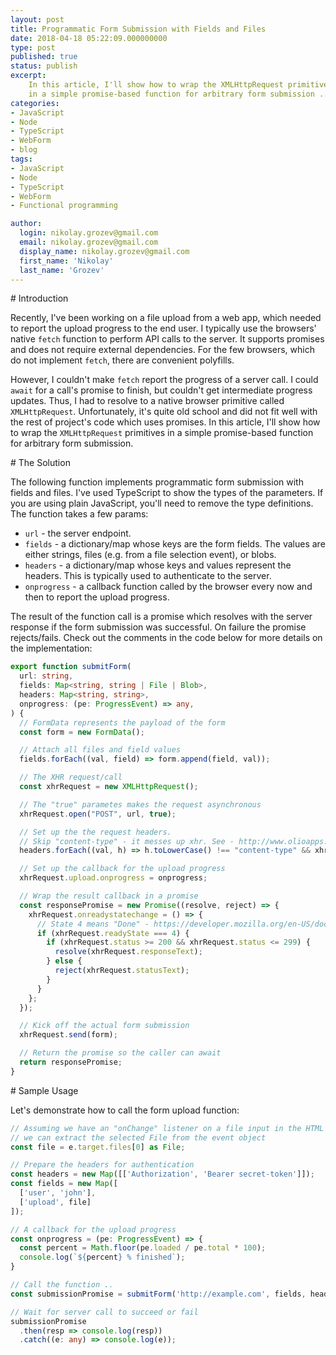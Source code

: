 ```yaml
---
layout: post
title: Programmatic Form Submission with Fields and Files
date: 2018-04-18 05:22:09.000000000
type: post
published: true
status: publish
excerpt: 
    In this article, I'll show how to wrap the XMLHttpRequest primitives
    in a simple promise-based function for arbitrary form submission ... 
categories:
- JavaScript
- Node
- TypeScript
- WebForm
- blog
tags:
- JavaScript
- Node
- TypeScript
- WebForm
- Functional programming

author:
  login: nikolay.grozev@gmail.com
  email: nikolay.grozev@gmail.com
  display_name: nikolay.grozev@gmail.com
  first_name: 'Nikolay'
  last_name: 'Grozev'
---
```


<div id='introduction'/>
# Introduction

Recently, I've been working on a file upload from a web app, which needed to report 
the upload progress to the end user. I typically use the browsers' native `fetch` function to
perform API calls to the server. It supports promises and does not require external
dependencies. For the few browsers, which do not implement `fetch`, there are 
convenient polyfills.

However, I couldn't make `fetch` report the progress of a server call. 
I could `await` for a call's promise to finish, but couldn't get intermediate progress updates.
Thus, I had to resolve to a native browser primitive called `XMLHttpRequest`.
Unfortunately, it's quite old school and did not fit well with the rest of project's code
which uses promises. In this article, I'll show how to wrap the `XMLHttpRequest` primitives
in a simple promise-based function for arbitrary form submission.

<div id='solution'/>
# The Solution

The following function implements programmatic form submission with fields and files.
I've used TypeScript to show the types of the parameters. If you are using plain JavaScript,
you'll need to remove the type definitions. The function takes a few params:

- `url` - the server endpoint.
- `fields` - a dictionary/map whose keys are the form fields. The values are either strings, files (e.g. from a file selection event), or blobs.
- `headers` - a dictionary/map whose keys and values represent the headers. This is typically used to authenticate to the server.
- `onprogress` - a callback function called by the browser every now and then to report the upload progress.  

The result of the function call is a promise which resolves with the server response if the form
submission was successful. On failure the promise rejects/fails. Check out the comments in the code below
for more details on the implementation:

```typescript
export function submitForm(
  url: string,
  fields: Map<string, string | File | Blob>,
  headers: Map<string, string>,
  onprogress: (pe: ProgressEvent) => any,
) {
  // FormData represents the payload of the form
  const form = new FormData();

  // Attach all files and field values
  fields.forEach((val, field) => form.append(field, val));

  // The XHR request/call
  const xhrRequest = new XMLHttpRequest();

  // The "true" parametes makes the request asynchronous
  xhrRequest.open("POST", url, true);

  // Set up the the request headers.
  // Skip "content-type" - it messes up xhr. See - http://www.olioapps.com/blog/formdata-fetch-gotchas/
  headers.forEach((val, h) => h.toLowerCase() !== "content-type" && xhrRequest.setRequestHeader(h, val));

  // Set up the callback for the upload progress
  xhrRequest.upload.onprogress = onprogress;

  // Wrap the result callback in a promise
  const responsePromise = new Promise((resolve, reject) => {
    xhrRequest.onreadystatechange = () => {
      // State 4 means "Done" - https://developer.mozilla.org/en-US/docs/Web/API/XMLHttpRequest/readyState
      if (xhrRequest.readyState === 4) {
        if (xhrRequest.status >= 200 && xhrRequest.status <= 299) {
          resolve(xhrRequest.responseText);
        } else {
          reject(xhrRequest.statusText);
        }
      }
    };
  });

  // Kick off the actual form submission
  xhrRequest.send(form);

  // Return the promise so the caller can await
  return responsePromise;
}
``` 

<div id='usage'/>
# Sample Usage

Let's demonstrate how to call the form upload function:

```typescript
// Assuming we have an "onChange" listener on a file input in the HTML
// we can extract the selected File from the event object
const file = e.target.files[0] as File;

// Prepare the headers for authentication
const headers = new Map([['Authorization', 'Bearer secret-token']]);
const fields = new Map([
  ['user', 'john'],
  ['upload', file]
]);

// A callback for the upload progress
const onprogress = (pe: ProgressEvent) => {
  const percent = Math.floor(pe.loaded / pe.total * 100);
  console.log(`${percent} % finished`);
}

// Call the function ..
const submissionPromise = submitForm('http://example.com', fields, headers, onprogress);

// Wait for server call to succeed or fail
submissionPromise
  .then(resp => console.log(resp))
  .catch((e: any) => console.log(e));
```
